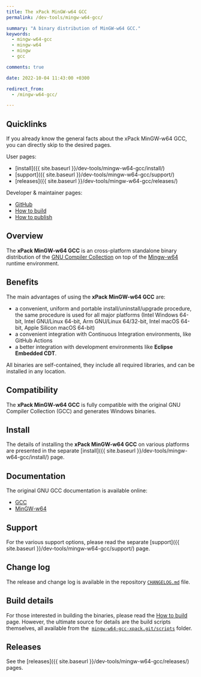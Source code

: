 ```yaml
---
title: The xPack MinGW-w64 GCC
permalink: /dev-tools/mingw-w64-gcc/

summary: "A binary distribution of MinGW-w64 GCC."
keywords:
  - mingw-w64-gcc
  - mingw-w64
  - mingw
  - gcc

comments: true

date: 2022-10-04 11:43:00 +0300

redirect_from:
  - /mingw-w64-gcc/

---
```


## Quicklinks

If you already know the general facts about the xPack MinGW-w64 GCC, you can
directly skip to the desired pages.

User pages:

- [install]({{ site.baseurl }}/dev-tools/mingw-w64-gcc/install/)
- [support]({{ site.baseurl }}/dev-tools/mingw-w64-gcc/support/)
- [releases]({{ site.baseurl }}/dev-tools/mingw-w64-gcc/releases/)

Developer & maintainer pages:

- [GitHub](https://github.com/xpack-dev-tools/mingw-w64-gcc-xpack/)
- [How to build](https://github.com/xpack-dev-tools/mingw-w64-gcc-xpack/blob/xpack/README-BUILD.md)
- [How to publish](https://github.com/xpack-dev-tools/mingw-w64-gcc-xpack/blob/xpack/README-RELEASE.md)

## Overview

The **xPack MinGW-w64 GCC**
is an cross-platform standalone binary distribution of the
[GNU Compiler Collection](https://gcc.gnu.org) on top of the
[Mingw-w64](https://www.mingw-w64.org) runtime environment.

## Benefits

The main advantages of using the **xPack MinGW-w64 GCC** are:

- a convenient, uniform and portable install/uninstall/upgrade procedure,
  the same procedure is used for all major
  platforms (Intel Windows 64-bit, Intel GNU/Linux 64-bit, Arm GNU/Linux
  64/32-bit, Intel macOS 64-bit, Apple Silicon macOS 64-bit)
- a convenient integration with Continuous Integration environments,
  like GitHub Actions
- a better integration with development environments
  like **Eclipse Embedded CDT**.

All binaries are self-contained, they include all required libraries,
and can be installed in any location.

## Compatibility

The **xPack MinGW-w64 GCC** is fully compatible with the
original GNU Compiler Collection (GCC) and generates Windows binaries.

## Install

The details of installing the **xPack MinGW-w64 GCC** on various
platforms are presented in the separate
[install]({{ site.baseurl }}/dev-tools/mingw-w64-gcc/install/) page.

## Documentation

The original GNU GCC documentation is available online:

- [GCC](https://gcc.gnu.org/onlinedocs/)
- [MinGW-w64](https://www.mingw-w64.org/docs/overview/)

## Support

For the various support options, please read the separate
[support]({{ site.baseurl }}/dev-tools/mingw-w64-gcc/support/) page.

## Change log

The release and change log is available in the repository
[`CHANGELOG.md`](https://github.com/xpack-dev-tools/mingw-w64-gcc-xpack/blob/xpack/CHANGELOG.md) file.

## Build details

For those interested in building the binaries, please read the
[How to build](https://github.com/xpack-dev-tools/mingw-w64-gcc-xpack/blob/xpack/README-BUILD.md)
page.
However, the ultimate source for details are the build scripts themselves,
all available from the 
[`mingw-w64-gcc-xpack.git/scripts`](https://github.com/xpack-dev-tools/mingw-w64-gcc-xpack/tree/xpack/scripts/)
folder.

## Releases

See the [releases]({{ site.baseurl }}/dev-tools/mingw-w64-gcc/releases/) pages.
